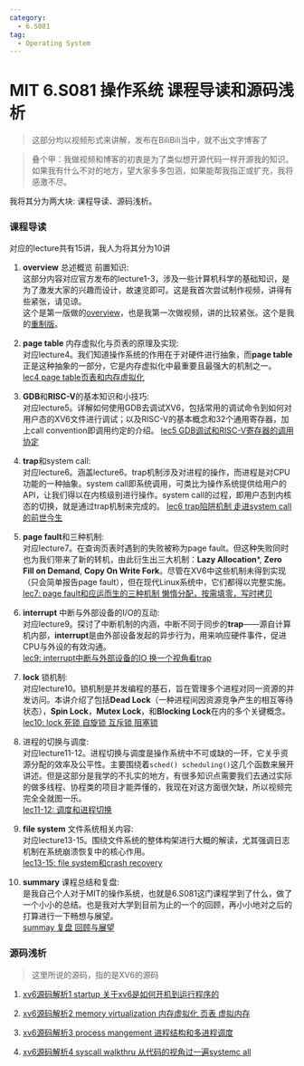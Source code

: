 ```yaml
---
category:
  - 6.S081
tag:
  - Operating System
---
```


# MIT 6.S081 操作系统 课程导读和源码浅析

> 这部分均以视频形式来讲解，发布在BiliBili当中，就不出文字博客了

> 叠个甲：我做视频和博客的初衷是为了类似想开源代码一样开源我的知识。如果我有什么不对的地方，望大家多多包涵，如果能帮我指正或扩充，我将感激不尽。

我将其分为两大块: 课程导读、源码浅析。  

### 课程导读

对应的lecture共有15讲，我人为将其分为10讲

1. **overview** 总述概览 前置知识:  
    这部分内容对应官方发布的lecture1-3，涉及一些计算机科学的基础知识，是为了激发大家的兴趣而设计，故速览即可。这是我首次尝试制作视频，讲得有些紧张，请见谅。  
    这个是第一版做的[overview](https://www.bilibili.com/video/BV1ku4m1P77U/?spm_id_from=333.999.0.0&vd_source=f53099189814dd887f4ab25638e07406)，也是我第一次做视频，讲的比较紧张。这个是我的[重制版](https://www.bilibili.com/video/BV1N2421T7nM/?spm_id_from=333.999.0.0&vd_source=f53099189814dd887f4ab25638e07406)。

2. **page table** 内存虚拟化与页表的原理及实现:  
    对应lecture4。我们知道操作系统的作用在于对硬件进行抽象，而**page table**正是这种抽象的一部分，它是内存虚拟化中最重要且最强大的机制之一。
   [lec4 page table页表和内存虚拟化](https://www.bilibili.com/video/BV1N2421T7nM/?spm_id_from=333.999.0.0&vd_source=f53099189814dd887f4ab25638e07406)

3. **GDB**和**RISC-V**的基本知识和小技巧:  
   对应lecture5。详解如何使用GDB去调试XV6，包括常用的调试命令到如何对用户态的XV6文件进行调试；以及RISC-V的基本概念和32个通用寄存器，加上call convention即调用约定的介绍。
   [lec5 GDB调试和RISC-V寄存器的调用协定](https://www.bilibili.com/video/BV1Pm411D7Pt/?spm_id_from=333.999.0.0&vd_source=f53099189814dd887f4ab25638e07406)

4. **trap**和system call:  
    对应lecture6。涵盖lecture6。trap机制涉及对进程的操作，而进程是对CPU功能的一种抽象。system call即系统调用，可类比为操作系统提供给用户的API，让我们得以在内核级别进行操作。system call的过程，即用户态到内核态的切换，就是通过trap机制来完成的。
    [lec6 trap陷阱机制 走进system call的前世今生](https://www.bilibili.com/video/BV1rv421y7ta/?spm_id_from=333.999.0.0&vd_source=f53099189814dd887f4ab25638e07406)

5. **page fault**和三种机制:  
    对应lecture7。在查询页表时遇到的失败被称为page fault。但这种失败同时也为我们带来了新的转机，由此衍生出三大机制：**Lazy Allocation***, **Zero Fill on Demand**, **Copy On Write Fork**。尽管在XV6中这些机制未得到实现（只会简单报告page fault），但在现代Linux系统中，它们都得以完整实施。
    [lec7: page fault和应运而生的三种机制 懒惰分配，按需填零，写时拷贝](https://www.bilibili.com/video/BV16u4m1P7c3/?spm_id_from=333.999.0.0&vd_source=f53099189814dd887f4ab25638e07406)

6. **interrupt** 中断与外部设备的I/O的互动:   
    对应lecture9。探讨了中断机制的内涵，中断不同于同步的**trap**——源自计算机内部，**interrupt**是由外部设备发起的异步行为，用来响应硬件事件，促进CPU与外设的有效沟通。  
    [lec9: interrupt中断与外部设备的IO 换一个视角看trap](https://www.bilibili.com/video/BV1pW421N7Eh/?spm_id_from=333.999.0.0&vd_source=f53099189814dd887f4ab25638e07406)

7. **lock** 锁机制:  
    对应lecture10。锁机制是并发编程的基石，旨在管理多个进程对同一资源的并发访问。本讲介绍了包括**Dead Lock**（一种进程间因资源竞争产生的相互等待状态），**Spin Lock**，**Mutex Lock**，和**Blocking Lock**在内的多个关键概念。  
    [lec10: lock 死锁 自旋锁 互斥锁 阻塞锁](https://www.bilibili.com/video/BV1pH4y1J7rB/?spm_id_from=333.999.0.0&vd_source=f53099189814dd887f4ab25638e07406)

8. 进程的切换与调度:  
    对应lecture11-12。进程切换与调度是操作系统中不可或缺的一环，它关乎资源分配的效率及公平性。主要围绕着`sched() scheduling()`这几个函数来展开讲述。但是这部分是我学的不扎实的地方，有很多知识点需要我们去通过实际的做多线程、协程类的项目才能弄懂的，我现在对这方面很欠缺，所以视频完完全全就图一乐。  
    [lec11-12: 调度和进程切换](https://www.bilibili.com/video/BV1Em411S7Tm/?spm_id_from=333.999.0.0&vd_source=f53099189814dd887f4ab25638e07406)

9. **file system** 文件系统相关内容:  
    对应lecture13-15。围绕文件系统的整体构架进行大概的解读，尤其强调日志机制在系统崩溃恢复中的核心作用。  
    [lec13-15: file system和crash recovery](https://www.bilibili.com/video/BV1yy421q7JS/?spm_id_from=333.999.0.0&vd_source=f53099189814dd887f4ab25638e07406)

10. **summary** 课程总结和复盘:  
    是我自己个人对于MIT的操作系统，也就是6.S081这门课程学到了什么，做了一个小小的总结。也是我对大学到目前为止的一个的回顾，再小小地对之后的打算进行一下畅想与展望。  
    [summay 复盘 回顾与展望](https://www.bilibili.com/video/BV1hJ4m1e7fx/?spm_id_from=333.999.0.0&vd_source=f53099189814dd887f4ab25638e07406)


### 源码浅析

> 这里所说的源码，指的是XV6的源码

1. [xv6源码解析1 startup 关于xv6是如何开机到运行程序的](https://www.bilibili.com/video/BV1fC4114799/?spm_id_from=333.999.0.0&vd_source=f53099189814dd887f4ab25638e07406)

2. [xv6源码解析2 memory virtualization 内存虚拟化 页表 虚拟内存](https://www.bilibili.com/video/BV1fS421P7Hq/?spm_id_from=333.999.0.0&vd_source=f53099189814dd887f4ab25638e07406)

3. [xv6源码解析3 process mangement 进程结构和多进程调度](https://www.bilibili.com/video/BV1QW421A79S/?spm_id_from=333.999.0.0&vd_source=f53099189814dd887f4ab25638e07406)

4. [xv6源码解析4 syscall walkthru 从代码的视角过一遍systemc all](https://www.bilibili.com/video/BV14r421H7wA/?spm_id_from=333.999.0.0&vd_source=f53099189814dd887f4ab25638e07406)